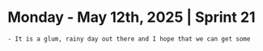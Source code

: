 # Monday - May 12th, 2025 | Sprint 21
	- It is a glum, rainy day out there and I hope that we can get some